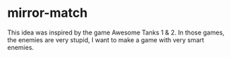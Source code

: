 # mirror-match
This idea was inspired by the game Awesome Tanks 1 &amp; 2. In those games, the enemies are very stupid, I want to make a game with very smart enemies.
